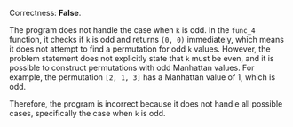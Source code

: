 Correctness: **False**.

The program does not handle the case when `k` is odd. In the `func_4` function, it checks if `k` is odd and returns `(0, 0)` immediately, which means it does not attempt to find a permutation for odd `k` values. However, the problem statement does not explicitly state that `k` must be even, and it is possible to construct permutations with odd Manhattan values. For example, the permutation `[2, 1, 3]` has a Manhattan value of 1, which is odd.

Therefore, the program is incorrect because it does not handle all possible cases, specifically the case when `k` is odd.